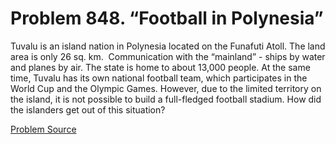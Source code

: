 # Problem 848. “Football in Polynesia”

Tuvalu is an island nation in Polynesia located on the Funafuti Atoll. The land area is only 26 sq. km.  Communication with the “mainland” - ships by water and planes by air. The state is home to about 13,000 people. At the same time, Tuvalu has its own national football team, which participates in the World Cup and the Olympic Games. However, due to the limited territory on the island, it is not possible to build a full-fledged football stadium. How did the islanders get out of this situation?

[Problem Source](https://www.trizland.ru/tasks/5428/)